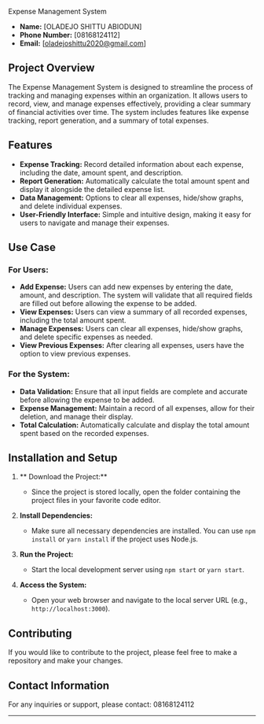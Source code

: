 Expense Management System

- **Name:** [OLADEJO SHITTU ABIODUN]
- **Phone Number:** [08168124112]
- **Email:** [oladejoshittu2020@gmail.com]

## Project Overview
The Expense Management System is designed to streamline the process of tracking and managing expenses within an organization. It allows users to record, view, and manage expenses effectively, providing a clear summary of financial activities over time. The system includes features like expense tracking, report generation, and a summary of total expenses.

## Features
- **Expense Tracking:** Record detailed information about each expense, including the date, amount spent, and description.
- **Report Generation:** Automatically calculate the total amount spent and display it alongside the detailed expense list.
- **Data Management:** Options to clear all expenses, hide/show graphs, and delete individual expenses.
- **User-Friendly Interface:** Simple and intuitive design, making it easy for users to navigate and manage their expenses.

## Use Case
### For Users:
- **Add Expense:** Users can add new expenses by entering the date, amount, and description. The system will validate that all required fields are filled out before allowing the expense to be added.
- **View Expenses:** Users can view a summary of all recorded expenses, including the total amount spent.
- **Manage Expenses:** Users can clear all expenses, hide/show graphs, and delete specific expenses as needed.
- **View Previous Expenses:** After clearing all expenses, users have the option to view previous expenses.

### For the System:
- **Data Validation:** Ensure that all input fields are complete and accurate before allowing the expense to be added.
- **Expense Management:** Maintain a record of all expenses, allow for their deletion, and manage their display.
- **Total Calculation:** Automatically calculate and display the total amount spent based on the recorded expenses.

## Installation and Setup
1. ** Download the Project:**
   - Since the project is stored locally, open the folder containing the project files in your favorite code editor.

2. **Install Dependencies:**
   - Make sure all necessary dependencies are installed. You can use `npm install` or `yarn install` if the project uses Node.js.

3. **Run the Project:**
   - Start the local development server using `npm start` or `yarn start`.

4. **Access the System:**
   - Open your web browser and navigate to the local server URL (e.g., `http://localhost:3000`).

## Contributing
If you would like to contribute to the project, please feel free to make a repository and make your changes.

## Contact Information
For any inquiries or support, please contact: 08168124112



---
